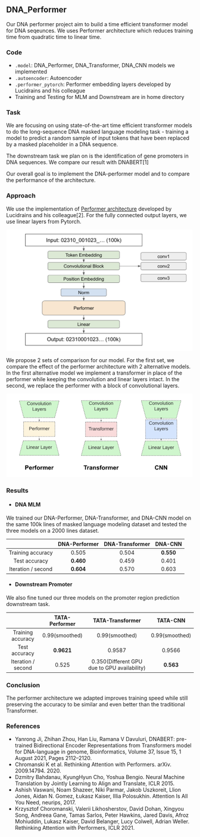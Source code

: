 ## DNA_Performer

Our DNA performer project aim to build a time efficient transformer model for DNA seqeunces. We uses Performer architecture which reduces training time from quadratic time to linear time.


### Code

- `.model`: DNA_Performer, DNA_Transformer, DNA_CNN models we implemented
- `.autoencoder`: Autoencoder
- `.performer_pytorch`: Performer embedding layers developed by Lucidrains and his colleague
- Training and Testing for MLM and Downstream are in home directory



### Task

We are focusing on using state-of-the-art time efficient transformer models to do the long-sequence DNA masked language modeling task - training a model to predict a random sample of input tokens that have been replaced by a masked placeholder in a DNA sequence.

The downstream task we plan on is the identification of gene promoters in DNA sequences. We compare our result with DNABERT[1]

Our overall goal is to implement the DNA-performer model and to compare the performance of the architecture.



### Approach
We use the implementation of <a href="https://github.com/lucidrains/performer-pytorch">Performer architecture</a> developed by Lucidrains and his colleague[2]. For the fully connected output layers, we use linear layers from Pytorch.

<img src="./model.png" width="500px"></img>

We propose 2 sets of comparison for our model. For the first set, we compare the effect of the performer architecture with 2 alternative models. In the first alternative model we implement a transformer in place of the performer while keeping the convolution and linear layers intact. In the second, we replace the performer with a block of convolutional layers.

<img src="./comparison.png" width="500px"></img>



### Results

- #### DNA MLM
We trained our DNA-Performer, DNA-Transformer, and DNA-CNN model on the same 100k lines of masked language modeling dataset and tested the three models on a 2000 lines dataset.

|           | DNA-Performer | DNA-Transformer | DNA-CNN |
| :---: | :---: | :---: | :---: |
| Training accuracy   | 0.505     | 0.504    |   <strong>0.550</strong>  |
| Test accuracy   | <strong>0.460</strong>       | 0.459      |   0.401  |
| Iteration / second | <strong>0.604</strong> | 0.570 | 0.603 |


- #### Downstream Promoter
We also fine tuned our three models on the promoter region prediction downstream task.

|           | TATA-Performer | TATA-Transformer | TATA-CNN |
| :---: | :---: | :---: | :---: |
| Training accuracy |  0.99(smoothed) | 0.99(smoothed) | 0.99(smoothed) |
| Test accuracy   | <strong>0.9621</strong>  | 0.9587 |   0.9566  |
| Iteration / second | 0.525 | 0.350(Different GPU due to GPU availability) | <strong>0.563</strong> |



### Conclusion

The performer architecture we adapted improves training speed while still preserving the accuracy to be similar and even better than the traditional Transformer.



### References

- Yanrong Ji, Zhihan Zhou, Han Liu, Ramana V Davuluri, DNABERT: pre-trained Bidirectional Encoder Representations from Transformers model for DNA-language in genome, Bioinformatics, Volume 37, Issue 15, 1 August 2021, Pages 2112–2120.
- Chromanski K et al. Rethinking Attention with Performers. arXiv. 2009.14794. 2020.
- Dzmitry Bahdanau, KyungHyun Cho, Yoshua Bengio. Neural Machine Translation by Jointly Learning to Align and Translate, ICLR 2015. 
- Ashish Vaswani, Noam Shazeer, Niki Parmar, Jakob Uszkoreit, Llion Jones, Aidan N. Gomez, Łukasz Kaiser, Illia Polosukhin. Attention Is All You Need, neurips, 2017.
- Krzysztof Choromanski, Valerii Likhosherstov, David Dohan, Xingyou Song, Andreea Gane, Tamas Sarlos, Peter Hawkins, Jared Davis, Afroz Mohiuddin, Lukasz Kaiser, David Belanger, Lucy Colwell, Adrian Weller. Rethinking Attention with Performers, ICLR 2021. 

